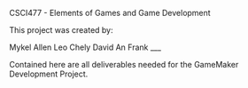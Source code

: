 CSCI477 - Elements of Games and Game Development

This project was created by:

Mykel Allen
Leo Chely
David An
Frank ___

Contained here are all deliverables needed for the GameMaker Development Project.